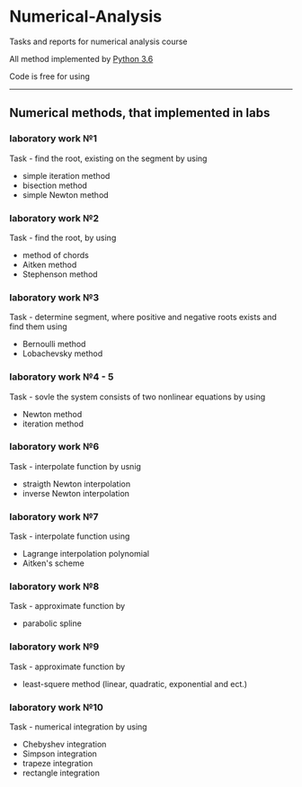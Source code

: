 # Numerical-Analysis
Tasks and reports for numerical analysis course

All method implemented by [Python 3.6](https://www.python.org/downloads/release/python-360)

Code is free for using
***
## Numerical methods, that implemented in labs
### laboratory work №1
Task - find the root, existing on the segment by using
* simple iteration method
* bisection method
* simple Newton method
### laboratory work №2
Task - find the root, by using
* method of chords
* Aitken method
* Stephenson method
### laboratory work №3
Task - determine segment, where positive and negative roots exists and find them using
* Bernoulli method
* Lobachevsky method
### laboratory work №4 - 5
Task - sovle the system consists of two nonlinear equations by using
* Newton method
* iteration method
### laboratory work №6
Task - interpolate function by usnig
* straigth Newton interpolation
* inverse Newton interpolation
### laboratory work №7
Task - interpolate function using
* Lagrange interpolation polynomial
* Aitken's scheme
### laboratory work №8
Task - approximate function by
* parabolic spline
### laboratory work №9
Task - approximate function by 
* least-squere method (linear, quadratic, exponential and ect.)
### laboratory work №10
Task - numerical integration by using
* Chebyshev integration
* Simpson integration
* trapeze integration
* rectangle integration
